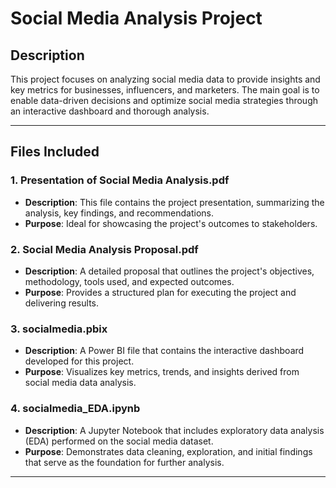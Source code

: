 # Social Media Analysis Project

## Description
This project focuses on analyzing social media data to provide insights and key metrics for businesses, influencers, and marketers. The main goal is to enable data-driven decisions and optimize social media strategies through an interactive dashboard and thorough analysis.

---

## Files Included

### 1. **Presentation of Social Media Analysis.pdf**
   - **Description**: This file contains the project presentation, summarizing the analysis, key findings, and recommendations.
   - **Purpose**: Ideal for showcasing the project's outcomes to stakeholders.

### 2. **Social Media Analysis Proposal.pdf**
   - **Description**: A detailed proposal that outlines the project's objectives, methodology, tools used, and expected outcomes.
   - **Purpose**: Provides a structured plan for executing the project and delivering results.

### 3. **socialmedia.pbix**
   - **Description**: A Power BI file that contains the interactive dashboard developed for this project.
   - **Purpose**: Visualizes key metrics, trends, and insights derived from social media data analysis.

### 4. **socialmedia_EDA.ipynb**
   - **Description**: A Jupyter Notebook that includes exploratory data analysis (EDA) performed on the social media dataset.
   - **Purpose**: Demonstrates data cleaning, exploration, and initial findings that serve as the foundation for further analysis.

---
